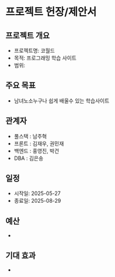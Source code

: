 # 프로젝트 헌장/제안서

## 프로젝트 개요
- 프로젝트명: 코월드
- 목적: 프로그래밍 학습 사이트
- 범위:

## 주요 목표
- 남녀노소누구나 쉽게 배울수 있는 학습사이트

## 관계자
- 풀스택 : 남주혁 
- 프론트 : 김재우, 권민재 
- 백엔드 : 홍영진, 박건 
- DBA : 김은송

## 일정
- 시작일: 2025-05-27
- 종료일: 2025-08-29

## 예산
- 

## 기대 효과
- 
